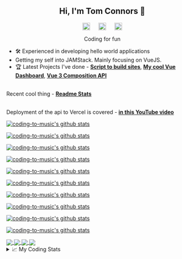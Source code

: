 <h2 align="center">Hi, I'm Tom Connors 👋</h2>
<p align="center">
<a href="https://github.com/coding-to-music" target="blank"><img align="center" src=https://cdn.jsdelivr.net/npm/simple-icons@3.0.1/icons/github.svg alt="zekinalecaros.com" height="20" width="20" /></a>
&emsp;
<a href="https://linkedin.com/in/thomasconnors44" target="blank"><img align="center" src=https://cdn.jsdelivr.net/npm/simple-icons@3.0.1/icons/linkedin.svg alt="in-ThomasConnors" height="20" width="20" /></a>
  &emsp;
<a href="https://twitter.com/ThomasConnors" target="blank"><img align="center" src=https://cdn.jsdelivr.net/npm/simple-icons@3.0.1/icons/twitter.svg alt="tw-ThomasConnors" height="20" width="20" /></a>
</p>
<p align="center">
Coding for fun
</p>

- 🛠 Experienced in developing hello world applications
- Getting my self into JAMStack. Mainly focusing on VueJS.
- 🏆 Latest Projects I've done - **[Script to build sites](https://github.com/coding-to-music/br-build-site)**, **[My cool Vue Dashboard](https://github.com/coding-to-music/my-cool-vue-dashboard)**, **[Vue 3 Composition API](https://github.com/coding-to-music/vue3_composition_api)** 
<br><br>

Recent cool thing - **[Readme Stats](https://github.com/anuraghazra/github-readme-stats)**
<br><br>

 

Deployment of the api to Vercel is covered - **[in this YouTube video](https://www.youtube.com/watch?v=n6d4KHSKqGk&feature=youtu.be&t=107&ab_channel=codeSTACKr)**


[![coding-to-music's github stats](https://github-readme-stats-peach-nine.vercel.app/api?username=coding-to-music&count_private=true&show_icons=true&theme=highcontrast)](https://github.com/coding-to-music/github-readme-stats)

[![coding-to-music's github stats](https://github-readme-stats-peach-nine.vercel.app/api?username=coding-to-music&count_private=true&show_icons=true&theme=radical)](https://github.com/coding-to-music/github-readme-stats)

[![coding-to-music's github stats](https://github-readme-stats-peach-nine.vercel.app/api?username=coding-to-music&count_private=true&show_icons=true&theme=dark)](https://github.com/coding-to-music/github-readme-stats)

[![coding-to-music's github stats](https://github-readme-stats-peach-nine.vercel.app/api?username=coding-to-music&count_private=true&show_icons=true&theme=merko)](https://github.com/coding-to-music/github-readme-stats)

[![coding-to-music's github stats](https://github-readme-stats-peach-nine.vercel.app/api?username=coding-to-music&count_private=true&show_icons=true&theme=gruvbox)](https://github.com/coding-to-music/github-readme-stats)

[![coding-to-music's github stats](https://github-readme-stats-peach-nine.vercel.app/api?username=coding-to-music&count_private=true&show_icons=true&theme=tokyonight)](https://github.com/coding-to-music/github-readme-stats)

[![coding-to-music's github stats](https://github-readme-stats-peach-nine.vercel.app/api?username=coding-to-music&count_private=true&show_icons=true&theme=onedark)](https://github.com/coding-to-music/github-readme-stats)

[![coding-to-music's github stats](https://github-readme-stats-peach-nine.vercel.app/api?username=coding-to-music&count_private=true&show_icons=true&theme=cobalt)](https://github.com/coding-to-music/github-readme-stats)

[![coding-to-music's github stats](https://github-readme-stats-peach-nine.vercel.app/api?username=coding-to-music&count_private=true&show_icons=true&theme=synthwave)](https://github.com/coding-to-music/github-readme-stats)

[![coding-to-music's github stats](https://github-readme-stats-peach-nine.vercel.app/api?username=coding-to-music&count_private=true&show_icons=true&theme=dracula)](https://github.com/coding-to-music/github-readme-stats)

<a href="https://github.com/coding-to-music/github-readme-stats">
  <img align="center" src="https://github-readme-stats-peach-nine.vercel.app/api/pin/?username=coding-to-music&repo=github-readme-stats&theme=merko" />
</a>
<a href="https://github.com/coding-to-music/redwoodblog">
  <img align="center" src="https://github-readme-stats-peach-nine.vercel.app/api/pin/?username=coding-to-music&repo=redwoodblog&theme=synthwave" />
</a>



<a href="https://github.com/coding-to-music/br-build-site">
  <img align="center" src="https://github-readme-stats-peach-nine.vercel.app/api/pin/?username=coding-to-music&repo=br-build-site&theme=dracula" />
</a>

<a href="https://github.com/coding-to-music/my-cool-vue-dashboard">
  <img align="center" src="https://github-readme-stats-peach-nine.vercel.app/api/pin/?username=coding-to-music&repo=my-cool-vue-dashboard&theme=highcontrast" />
</a>

<details>
    <summary>📈 My Coding Stats</summary>


</details>
